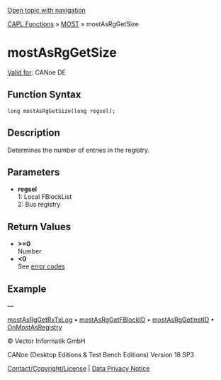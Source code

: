 [Open topic with navigation](../../../../../CANoeDEFamily.htm#Topics/CAPLFunctions/MOST/Functions/CAPLfunctionMOSTAsRgGetSize.md)

[CAPL Functions](../../CAPLfunctions.md) » [MOST](../CAPLfunctionsMOSTOverview.md) » mostAsRgGetSize

# mostAsRgGetSize

[Valid for](../../../Shared/FeatureAvailability.md): CANoe DE

## Function Syntax

```plaintext
long mostAsRgGetSize(long regsel);
```

## Description

Determines the number of entries in the registry.

## Parameters

- **regsel**  
  1: Local FBlockList  
  2: Bus registry

## Return Values

- **>=0**  
  Number
- **<0**  
  See [error codes](../CAPLfunctionsMOSTErrorCodes.md)

## Example

—

[mostAsRgGetRxTxLog](CAPLfunctionMOSTAsRgGetRxTxLog.md) • [mostAsRgGetFBlockID](CAPLfunctionMOSTAsRgGetFBlockID.md) • [mostAsRgGetInstID](CAPLfunctionMOSTAsRgGetInstID.md) • [OnMostAsRegistry](../EventProcedures/CAPLfunctionOnMOSTAsRegistry.md)

© Vector Informatik GmbH

CANoe (Desktop Editions & Test Bench Editions) Version 18 SP3

[Contact/Copyright/License](../../../Shared/ContactCopyrightLicense.md) | [Data Privacy Notice](https://www.vector.com/int/en/company/get-info/privacy-policy/)
